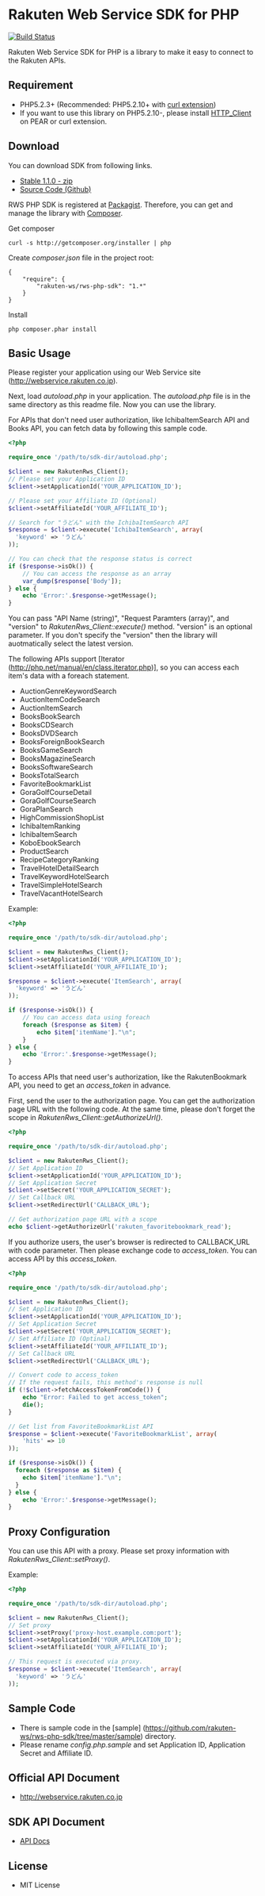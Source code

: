 Rakuten Web Service SDK for PHP
===============================

[![Build Status](https://secure.travis-ci.org/rakuten-ws/rws-php-sdk.png?branch=master)](http://travis-ci.org/rakuten-ws/rws-php-sdk)

Rakuten Web Service SDK for PHP is a library to make it easy to connect to the Rakuten APIs.

Requirement
-----------

- PHP5.2.3+ (Recommended: PHP5.2.10+ with [curl extension](http://php.net/manual/en/book.curl.php))
- If you want to use this library on PHP5.2.10-, please install [HTTP_Client](http://pear.php.net/manual/en/package.http.http-client.php) on PEAR
  or curl extension.

Download
--------

You can download SDK from following links.

- [Stable 1.1.0 - zip](https://github.com/rakuten-ws/rws-php-sdk/archive/1.1.0.zip)
- [Source Code (Github)](https://github.com/rakuten-ws/rws-php-sdk)

RWS PHP SDK is registered at [Packagist](http://packagist.org/).
Therefore, you can get and manage the library with [Composer](http://getcomposer.org).

Get composer

    curl -s http://getcomposer.org/installer | php

Create *composer.json* file in the project root:


    {
        "require": {
            "rakuten-ws/rws-php-sdk": "1.*"
        }
    }

Install

    php composer.phar install


Basic Usage
-----------

Please register your application using our Web Service site (http://webservice.rakuten.co.jp).

Next, load *autoload.php* in your application.
The *autoload.php* file is in the same directory as this readme file.
Now you can use the library.

For APIs that don't need user authorization, like IchibaItemSearch API and Books API,
you can fetch data by following this sample code.

```php
<?php

require_once '/path/to/sdk-dir/autoload.php';

$client = new RakutenRws_Client();
// Please set your Application ID
$client->setApplicationId('YOUR_APPLICATION_ID');

// Please set your Affiliate ID (Optional)
$client->setAffiliateId('YOUR_AFFILIATE_ID');

// Search for "うどん" with the IchibaItemSearch API
$response = $client->execute('IchibaItemSearch', array(
  'keyword' => 'うどん'
));

// You can check that the response status is correct
if ($response->isOk()) {
    // You can access the response as an array
    var_dump($response['Body']);
} else {
    echo 'Error:'.$response->getMessage();
}
```
You can pass "API Name (string)", "Request Paramters (array)", and
"version" to *RakutenRws_Client::execute()* method.
"version" is an optional parameter. If you don't specify the "version" then the library will 
auotmatically select the latest version.

The following APIs support [Iterator (http://php.net/manual/en/class.iterator.php)],
so you can access each item's data with a foreach statement.

* AuctionGenreKeywordSearch
* AuctionItemCodeSearch
* AuctionItemSearch
* BooksBookSearch
* BooksCDSearch
* BooksDVDSearch
* BooksForeignBookSearch
* BooksGameSearch
* BooksMagazineSearch
* BooksSoftwareSearch
* BooksTotalSearch
* FavoriteBookmarkList
* GoraGolfCourseDetail
* GoraGolfCourseSearch
* GoraPlanSearch
* HighCommissionShopList
* IchibaItemRanking
* IchibaItemSearch
* KoboEbookSearch
* ProductSearch
* RecipeCategoryRanking
* TravelHotelDetailSearch
* TravelKeywordHotelSearch
* TravelSimpleHotelSearch
* TravelVacantHotelSearch

Example:

```php
<?php

require_once '/path/to/sdk-dir/autoload.php';

$client = new RakutenRws_Client();
$client->setApplicationId('YOUR_APPLICATION_ID');
$client->setAffiliateId('YOUR_AFFILIATE_ID');

$response = $client->execute('ItemSearch', array(
  'keyword' => 'うどん'
));

if ($response->isOk()) {
    // You can access data using foreach
    foreach ($response as $item) {
        echo $item['itemName']."\n";
    }
} else {
    echo 'Error:'.$response->getMessage();
}
```

To access APIs that need user's authorization, like the RakutenBookmark API,
you need to get an *access_token* in advance.

First, send the user to the authorization page. You can get the authorization page URL with the following code.
At the same time, please don't forget the scope in *RakutenRws_Client::getAuthorizeUrl()*.

```php
<?php

require_once '/path/to/sdk-dir/autoload.php';

$client = new RakutenRws_Client();
// Set Application ID
$client->setApplicationId('YOUR_APPLICATION_ID');
// Set Application Secret
$client->setSecret('YOUR_APPLICATION_SECRET');
// Set Callback URL
$client->setRedirectUrl('CALLBACK_URL');

// Get authorization page URL with a scope
echo $client->getAuthorizeUrl('rakuten_favoritebookmark_read');
```

If you authorize users, the user's browser is redirected to CALLBACK_URL with code
parameter. Then please exchange code to *access_token*.
You can access API by this *access_token*.

```php
<?php

require_once '/path/to/sdk-dir/autoload.php';

$client = new RakutenRws_Client();
// Set Application ID
$client->setApplicationId('YOUR_APPLICATION_ID');
// Set Application Secret
$client->setSecret('YOUR_APPLICATION_SECRET');
// Set Affiliate ID (Optinal)
$client->setAffiliateId('YOUR_AFFILIATE_ID');
// Set Callback URL
$client->setRedirectUrl('CALLBACK_URL');

// Convert code to access_token
// If the request fails, this method's response is null
if (!$client->fetchAccessTokenFromCode()) {
    echo "Error: Failed to get access_token";
    die();
}

// Get list from FavoriteBookmarkList API
$response = $client->execute('FavoriteBookmarkList', array(
    'hits' => 10
));

if ($response->isOk()) {
  foreach ($response as $item) {
    echo $item['itemName']."\n";
  }
} else {
    echo 'Error:'.$response->getMessage();
}
```

Proxy Configuration
-------------------

You can use this API with a proxy. Please set proxy information with *RakutenRws_Client::setProxy()*.

Example:

```php
<?php

require_once '/path/to/sdk-dir/autoload.php';

$client = new RakutenRws_Client();
// Set proxy
$client->setProxy('proxy-host.example.com:port');
$client->setApplicationId('YOUR_APPLICATION_ID');
$client->setAffiliateId('YOUR_AFFILIATE_ID');

// This request is executed via proxy.
$response = $client->execute('ItemSearch', array(
  'keyword' => 'うどん'
));
```


Sample Code
-----------

- There is sample code in the [sample] (https://github.com/rakuten-ws/rws-php-sdk/tree/master/sample) directory.
- Please rename *config.php.sample* and set Application ID, Application Secret and Affiliate ID.

Official API Document
---------------------

- http://webservice.rakuten.co.jp


SDK API Document
----------------

- [API Docs](http://webservice.rakuten.co.jp/sdkapi/php/)

License
-------

- MIT License
